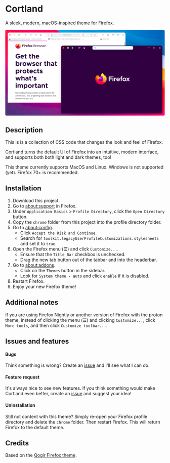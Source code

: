# Cortland
A sleek, modern, macOS-inspired theme for Firefox.

![image](/screenshots/cortland-screenshot.png)

## Description

This is is a collection of CSS code that changes the look and feel of Firefox. 

Cortland turns the default UI of Firefox into an intuitive, modern interface, and supports both both light and dark themes, too!

This theme currently supports MacOS and Linux. Windows is not supported (yet). Firefox 70+ is recommended. 

## Installation

1. Download this project.
2. Go to <ins>about:support</ins> in Firefox.
3. Under `Application Basics` > `Profile Directory`, click the `Open Directory` button.
4. Copy the `chrome` folder from this project into the profile directory folder.
5. Go to <ins>about:config</ins>. 
    * Click `Accept the Risk and Continue`. 
    * Search for `toolkit.legacyUserProfileCustomizations.stylesheets` and set it to `true`.
6. Open the Firefox menu (☰) and click `Customize...`. 
    * Ensure that the `Title Bar` checkbox is unchecked. 
    * Drag the new tab button out of the tabbar and into the headerbar.
7.  Go to <ins>about:addons</ins>.
    * Click on the `Themes` button in the sidebar.
    * Look for `System theme - auto` and click `enable` if it is disabled.
9. Restart Firefox.
10. Enjoy your new Firefox theme!

## Additional notes

If you are using Firefox Nightly or another version of Firefox with the proton theme, instead of clicking the menu (☰) and clicking `Customize...`, click `More tools`, and then click `Customize toolbar...`. 

## Issues and features

#### Bugs

Think something is wrong? Create an [issue](https://github.com/Andereoo/Cortland/issues/) and I'll see what I can do.

#### Feature request

It's always nice to see new features. If you think something would make Cortland even better, create an [issue](https://github.com/Andereoo/Cortland/issues/) and suggest your idea!

#### Uninstallation

Still not content with this theme? Simply re-open your Firefox profile directory and delete the `chrome` folder. Then restart Firefox. This will return Firefox to the default theme.

## Credits

Based on the [Qogir Firefox theme](https://github.com/vinceliuice/Qogir-theme/tree/master/src/firefox).
